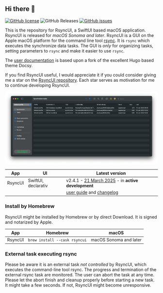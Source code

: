 ## Hi there 👋

[![GitHub license](https://img.shields.io/github/license/rsyncOSX/RsyncUI)](https://github.com/rsyncOSX/RsyncUI/blob/main/Licence.MD)
![GitHub Releases](https://img.shields.io/github/downloads/rsyncosx/RsyncUI/v2.4.1/total)
[![GitHub issues](https://img.shields.io/github/issues/rsyncOSX/RsyncUI)](https://github.com/rsyncOSX/RsyncUI/issues)

This is the repository for RsyncUI, a SwiftUI based macOS application. RsyncUI is released for *macOS Sonoma and later*.
RsyncUI is a GUI on the Apple macOS platform for the command line tool [rsync](https://github.com/WayneD/rsync). It is `rsync` which executes
the synchronize data tasks. The GUI is *only* for organizing tasks, setting parameters to `rsync` and make it easier to use `rsync`.

The [user documentation]([https://github.com/rsyncOSX/mydocsy](https://github.com/rsyncOSX/rysyncuidocs)) is based upon a fork of the excellent Hugo based theme Docsy.

If you find RsyncUI useful, I would appreciate it if you could consider giving me a star on the [RsyncUI repository](https://github.com/rsyncOSX/RsyncUI).
Each star serves as motivation for me to continue developing RsyncUI.

![](images/rsyncui.png)

| App     | UI                  | Latest version                                                                                      |
|---------|---------------------|-----------------------------------------------------------------------------------------------------|
| RsyncUI | SwiftUI, declarativ | v2.4.1 - [21 March 2025](https://github.com/rsyncOSX/RsyncUI/releases) - in **active development** |
|  |  | [user guide](https://rsyncui.netlify.app/docs/) and [changelog](https://rsyncui.netlify.app/blog/) |

### Install by Homebrew

RsyncUI might be installed by Homebrew or by direct Download. It is signed and notarized by Apple.

| App      | Homebrew | macOS |
| ----------- | ----------- |   ----------- |
| RsyncUI   | `brew install --cask rsyncui`    | macOS Sonoma and later |

### External task executing rsync

Please be aware it is an external task *not controlled* by RsyncUI, which executes the command-line tool rsync. The progress and termination of the external
rsync task are monitored. The user can abort the task at any time. Please let the abort finish and cleanup properly before starting a new task.
It might take a few seconds. If not, RsyncUI might become unresponsive.
